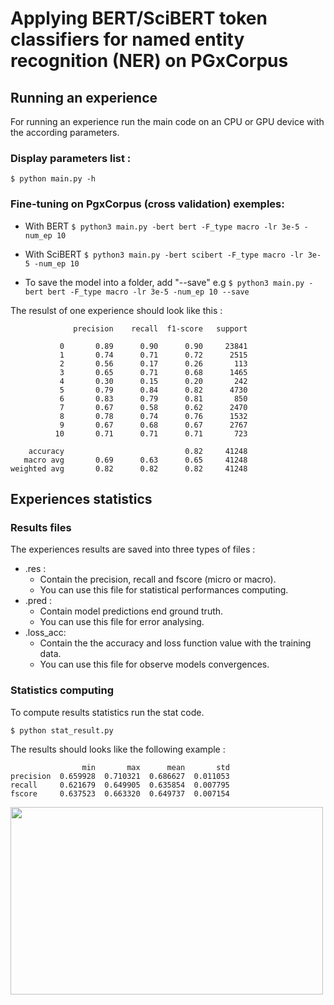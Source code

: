 # Applying BERT/SciBERT token classifiers for named entity recognition (NER) on PGxCorpus

## Running an experience
For running an experience run the main code on an CPU or GPU device with the according parameters.
### Display parameters list :

`$ python main.py -h`

### Fine-tuning on PgxCorpus (cross validation) exemples:
* With BERT 
`$ python3 main.py -bert bert -F_type macro -lr 3e-5 -num_ep 10`

* With SciBERT
`$ python3 main.py -bert scibert -F_type macro -lr 3e-5 -num_ep 10`

* To save the model into a folder, add "--save"
e.g `$ python3 main.py -bert bert -F_type macro -lr 3e-5 -num_ep 10 --save`

The resulst of one experience should look like this :  
```
              precision    recall  f1-score   support

           0       0.89      0.90      0.90     23841
           1       0.74      0.71      0.72      2515
           2       0.56      0.17      0.26       113
           3       0.65      0.71      0.68      1465
           4       0.30      0.15      0.20       242
           5       0.79      0.84      0.82      4730
           6       0.83      0.79      0.81       850
           7       0.67      0.58      0.62      2470
           8       0.78      0.74      0.76      1532
           9       0.67      0.68      0.67      2767
          10       0.71      0.71      0.71       723

    accuracy                           0.82     41248
   macro avg       0.69      0.63      0.65     41248
weighted avg       0.82      0.82      0.82     41248
```
## Experiences statistics 

### Results files 
The experiences results are saved into three types of files :
* .res : 
  - Contain the precision, recall and fscore (micro or macro).
  - You can use this file for statistical performances computing.
* .pred : 
  - Contain model predictions end ground truth. 
  - You can use this file for error analysing.
* .loss_acc: 
  - Contain the the accuracy and loss function value with the training data.
  - You can use this file for observe models convergences.

### Statistics computing 
To compute results statistics run the stat code.

`$ python stat_result.py`

The results should looks like the following example : 
```
                min       max      mean       std
precision  0.659928  0.710321  0.686627  0.011053
recall     0.621679  0.649905  0.635854  0.007795
fscore     0.637523  0.663320  0.649737  0.007154
```

<img src="https://drive.google.com/uc?export=view&id=1606-ORWH1a4YAPgLyj_hrcvwknzuZGTp" width="500" height="300">

